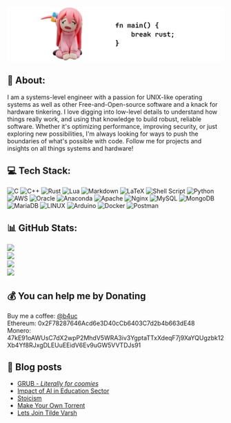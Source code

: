 [![head](./img/head.png)](https://iamb4uc.xyz)

## 💫 About:

I am a systems-level engineer with a passion for UNIX-like operating systems as well as other Free-and-Open-source software and a knack for hardware tinkering. I love digging into low-level details to understand how things really work, and using that knowledge to build robust, reliable software. Whether it's optimizing performance, improving security, or just exploring new possibilities, I'm always looking for ways to push the boundaries of what's possible with code. Follow me for projects and insights on all things systems and hardware!

## 💻 Tech Stack:

![C](https://img.shields.io/badge/c-%2300599C.svg?style=for-the-badge&logo=c&logoColor=white)
![C++](https://img.shields.io/badge/c++-%2300599C.svg?style=for-the-badge&logo=c%2B%2B&logoColor=white)
![Rust](https://img.shields.io/badge/rust-%23000000.svg?style=for-the-badge&logo=rust&logoColor=white)
![Lua](https://img.shields.io/badge/lua-%232C2D72.svg?style=for-the-badge&logo=lua&logoColor=white)
![Markdown](https://img.shields.io/badge/markdown-%23000000.svg?style=for-the-badge&logo=markdown&logoColor=white)
![LaTeX](https://img.shields.io/badge/latex-%23008080.svg?style=for-the-badge&logo=latex&logoColor=white)
![Shell Script](https://img.shields.io/badge/shell_script-%23121011.svg?style=for-the-badge&logo=gnu-bash&logoColor=white)
![Python](https://img.shields.io/badge/python-3670A0?style=for-the-badge&logo=python&logoColor=ffdd54)
![AWS](https://img.shields.io/badge/AWS-%23FF9900.svg?style=for-the-badge&logo=amazon-aws&logoColor=white)
![Oracle](https://img.shields.io/badge/Oracle-F80000?style=for-the-badge&logo=oracle&logoColor=white)
![Anaconda](https://img.shields.io/badge/Anaconda-%2344A833.svg?style=for-the-badge&logo=anaconda&logoColor=white)
![Apache](https://img.shields.io/badge/apache-%23D42029.svg?style=for-the-badge&logo=apache&logoColor=white)
![Nginx](https://img.shields.io/badge/nginx-%23009639.svg?style=for-the-badge&logo=nginx&logoColor=white)
![MySQL](https://img.shields.io/badge/mysql-%2300f.svg?style=for-the-badge&logo=mysql&logoColor=white)
![MongoDB](https://img.shields.io/badge/MongoDB-%234ea94b.svg?style=for-the-badge&logo=mongodb&logoColor=white)
![MariaDB](https://img.shields.io/badge/MariaDB-003545?style=for-the-badge&logo=mariadb&logoColor=white)
![LINUX](https://img.shields.io/badge/Linux-FCC624?style=for-the-badge&logo=linux&logoColor=black)
![Arduino](https://img.shields.io/badge/-Arduino-00979D?style=for-the-badge&logo=Arduino&logoColor=white)
![Docker](https://img.shields.io/badge/docker-%230db7ed.svg?style=for-the-badge&logo=docker&logoColor=white)
![Postman](https://img.shields.io/badge/Postman-FF6C37?style=for-the-badge&logo=postman&logoColor=white)

## 📊 GitHub Stats:

![](https://github-readme-stats-iamb4uc.vercel.app/api?username=iamb4uc&theme=default&hide_border=false&include_all_commits=false&count_private=false)  
![](https://github-readme-streak-stats.herokuapp.com/?user=iamb4uc&theme=default&hide_border=false)  
![](https://github-readme-stats-iamb4uc.vercel.app/api/top-langs/?username=iamb4uc&theme=default&hide_border=false&include_all_commits=false&count_private=false&layout=compact)  
![](https://github-profile-trophy.vercel.app/?username=iamb4uc&theme=gruvbox&no-frame=false&no-bg=true&margin-w=4)

## 💰 You can help me by Donating

Buy me a coffee: [@b4uc](https://buymeacoffee.com/b4uc)  
Ethereum: 0x2F78287646Acd6e3D40cCb6403C7d2b4b663dE48  
Monero: 47kE91oAWUsC7dX2wpP2MhdV5WRA3iv3YgptaTTxXdeqF7j9XaYQUgzbk12Xb4Yf8RJxgDLEUuEEidV6Ev9uGW5VVTDJs91

## 📖 Blog posts

<!-- BLOG-POST-LIST:START -->
- [GRUB - *Literally for coomies*](http://iamb4uc.xyz/post/grub-literally-for-coomies/)
- [Impact of AI in Education Sector](http://iamb4uc.xyz/post/impact-of-ai-in-education-sector/)
- [Stoicism](http://iamb4uc.xyz/post/stoicism/)
- [Make Your Own Torrent](http://iamb4uc.xyz/post/make-your-own-torrent/)
- [Lets Join Tilde Varsh](http://iamb4uc.xyz/post/lets-join-tilde-varsh/)
<!-- BLOG-POST-LIST:END -->
